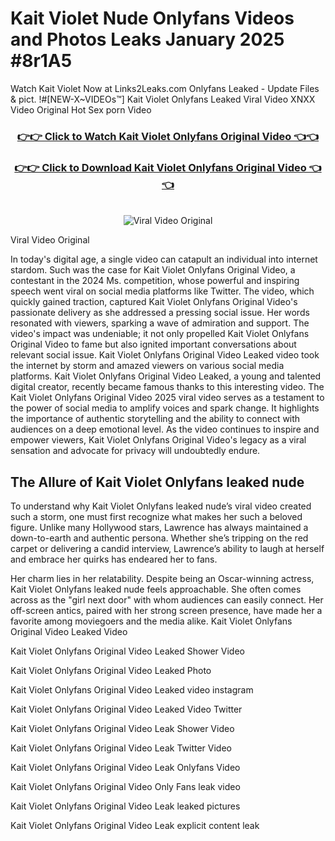 # Kait Violet Nude Onlyfans Videos and Photos Leaks January 2025 #8r1A5

Watch Kait Violet Now at Links2Leaks.com Onlyfans Leaked - Update Files & pict. !#[NEW-X~VIDEOs™] Kait Violet Onlyfans Leaked Viral Video XNXX Video Original Hot Sex porn Video
<br>
<div align="center">
<h3><a href="https://links2leaks.com/kaitviolet" rel="nofollow">👉👉 Click to Watch Kait Violet Onlyfans Original Video 👈👈</a></h3>
<h3><a href="https://links2leaks.com/kaitviolet" rel="nofollow">👉👉 Click to Download Kait Violet Onlyfans Original Video 👈👈</a></h3>
<br>
<a href="https://links2leaks.com/kaitviolet" rel="nofollow"><img src="https://i.ibb.co/Gkj2r4b/banner.png" alt="Viral Video Original" style="max-width: 100%; display: inline-block;" data-target="animated-image.originalImage"></a>
</div>

Viral Video Original

In today's digital age, a single video can catapult an individual into internet stardom. Such was the case for Kait Violet Onlyfans Original Video, a contestant in the 2024 Ms. competition, whose powerful and inspiring speech went viral on social media platforms like Twitter.
The video, which quickly gained traction, captured Kait Violet Onlyfans Original Video's passionate delivery as she addressed a pressing social issue. Her words resonated with viewers, sparking a wave of admiration and support. The video's impact was undeniable; it not only propelled Kait Violet Onlyfans Original Video to fame but also ignited important conversations about relevant social issue.
Kait Violet Onlyfans Original Video Leaked video took the internet by storm and amazed viewers on various social media platforms. Kait Violet Onlyfans Original Video Leaked, a young and talented digital creator, recently became famous thanks to this interesting video.
The Kait Violet Onlyfans Original Video 2025 viral video serves as a testament to the power of social media to amplify voices and spark change. It highlights the importance of authentic storytelling and the ability to connect with audiences on a deep emotional level. As the video continues to inspire and empower viewers, Kait Violet Onlyfans Original Video's legacy as a viral sensation and advocate for privacy will undoubtedly endure.

<h2>The Allure of Kait Violet Onlyfans leaked nude</h2>


To understand why Kait Violet Onlyfans leaked nude’s viral video created such a storm, one must first recognize what makes her such a beloved figure. Unlike many Hollywood stars, Lawrence has always maintained a down-to-earth and authentic persona. Whether she’s tripping on the red carpet or delivering a candid interview, Lawrence’s ability to laugh at herself and embrace her quirks has endeared her to fans.

Her charm lies in her relatability. Despite being an Oscar-winning actress, Kait Violet Onlyfans leaked nude feels approachable. She often comes across as the "girl next door" with whom audiences can easily connect. Her off-screen antics, paired with her strong screen presence, have made her a favorite among moviegoers and the media alike.
Kait Violet Onlyfans Original Video Leaked Video

Kait Violet Onlyfans Original Video Leaked Shower Video

Kait Violet Onlyfans Original Video Leaked Photo

Kait Violet Onlyfans Original Video Leaked video instagram

Kait Violet Onlyfans Original Video Leaked Video Twitter

Kait Violet Onlyfans Original Video Leak Shower Video

Kait Violet Onlyfans Original Video Leak Twitter Video

Kait Violet Onlyfans Original Video Leak Onlyfans Video

Kait Violet Onlyfans Original Video Only Fans leak video

Kait Violet Onlyfans Original Video Leak leaked pictures

Kait Violet Onlyfans Original Video Leak explicit content leak